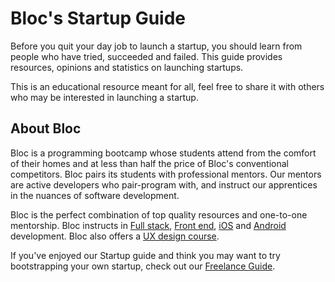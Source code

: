 # Bloc's Startup Guide

Before you quit your day job to launch a startup, you should learn from people who have tried, succeeded and failed. This guide provides resources, opinions and statistics on launching startups.

This is an educational resource meant for all, feel free to share it with others who may be interested in launching a startup.

## About Bloc

Bloc is a programming bootcamp whose students attend from the comfort of their homes and at less than half the price of Bloc's conventional competitors. Bloc pairs its students with professional mentors. Our mentors are active developers who pair-program with, and instruct our apprentices in the nuances of software development.

Bloc is the perfect combination of top quality resources and one-to-one mentorship. Bloc instructs in [Full stack](https://www.bloc.io/web-development), [Front end](https://www.bloc.io/frontend-development), [iOS](https://www.bloc.io/iOS) and [Android](https://www.bloc.io/android) development. Bloc also offers a [UX design course](https://www.bloc.io/design).

If you've enjoyed our Startup guide and think you may want to try bootstrapping your own startup, check out our [Freelance Guide](https://github.com/Bloc/freelance-guide).
